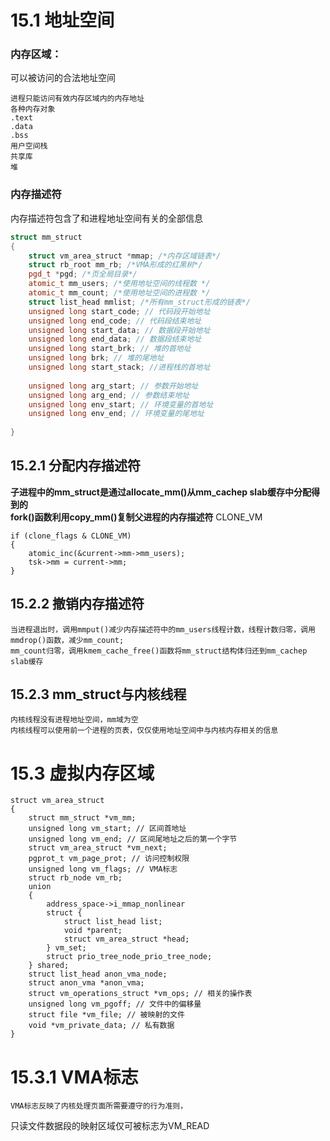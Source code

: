 # 15.1 地址空间
### 内存区域：
可以被访问的合法地址空间
```
进程只能访问有效内存区域内的内存地址
各种内存对象
.text
.data
.bss
用户空间栈
共享库
堆
```

### 内存描述符
内存描述符包含了和进程地址空间有关的全部信息
```c++
struct mm_struct
{
    struct vm_area_struct *mmap; /*内存区域链表*/
    struct rb_root mm_rb; /*VMA形成的红黑树*/
    pgd_t *pgd; /*页全局目录*/
    atomic_t mm_users; /*使用地址空间的线程数 */
    atomic_t mm_count; /*使用地址空间的进程数 */
    struct list_head mmlist; /*所有mm_struct形成的链表*/
    unsigned long start_code; // 代码段开始地址
    unsigned long end_code; // 代码段结束地址
    unsigned long start_data; // 数据段开始地址
    unsigned long end_data; // 数据段结束地址
    unsigned long start_brk; // 堆的首地址
    unsigned long brk; // 堆的尾地址
    unsigned long start_stack; //进程栈的首地址
    
    unsigned long arg_start; // 参数开始地址
    unsigned long arg_end; // 参数结束地址
    unsigned long env_start; // 环境变量的首地址
    unsigned long env_end; // 环境变量的尾地址
    
}
```

## 15.2.1 分配内存描述符
**子进程中的mm_struct是通过allocate_mm()从mm_cachep slab缓存中分配得到的**
<br>
**fork()函数利用copy_mm()复制父进程的内存描述符**
CLONE_VM
```
if (clone_flags & CLONE_VM)
{
    atomic_inc(&current->mm->mm_users);
    tsk->mm = current->mm;
}
```

## 15.2.2 撤销内存描述符
```
当进程退出时，调用mmput()减少内存描述符中的mm_users线程计数，线程计数归零，调用mmdrop()函数，减少mm_count;
mm_count归零，调用kmem_cache_free()函数将mm_struct结构体归还到mm_cachep slab缓存
```

## 15.2.3 mm_struct与内核线程
```
内核线程没有进程地址空间，mm域为空
内核线程可以使用前一个进程的页表，仅仅使用地址空间中与内核内存相关的信息
```

# 15.3 虚拟内存区域
```
struct vm_area_struct
{
    struct mm_struct *vm_mm;
    unsigned long vm_start; // 区间首地址
    unsigned long vm_end; // 区间尾地址之后的第一个字节
    struct vm_area_struct *vm_next; 
    pgprot_t vm_page_prot; // 访问控制权限
    unsigned long vm_flags; // VMA标志
    struct rb_node vm_rb;
    union 
    {
        address_space->i_mmap_nonlinear
        struct {
            struct list_head list;
            void *parent;
            struct vm_area_struct *head;
        } vm_set;
        struct prio_tree_node_prio_tree_node;
    } shared;
    struct list_head anon_vma_node; 
    struct anon_vma *anon_vma;
    struct vm_operations_struct *vm_ops; // 相关的操作表
    unsigned long vm_pgoff; // 文件中的偏移量
    struct file *vm_file; // 被映射的文件
    void *vm_private_data; // 私有数据
}
```

# 15.3.1 VMA标志
```
VMA标志反映了内核处理页面所需要遵守的行为准则，
```
只读文件数据段的映射区域仅可被标志为VM_READ
